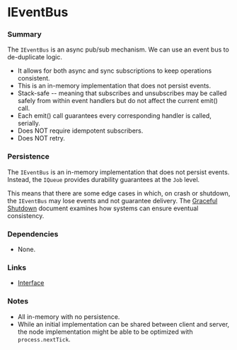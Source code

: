 # IEventBus

### Summary

The `IEventBus` is an async pub/sub mechanism. We can use an event bus to de-duplicate logic.

- It allows for both async and sync subscriptions to keep operations consistent.
- This is an in-memory implementation that does not persist events.
- Stack-safe -- meaning that subscribes and unsubscribes may be called safely from within event handlers but do not affect the current emit() call.
- Each emit() call guarantees every corresponding handler is called, serially.
- Does NOT require idempotent subscribers.
- Does NOT retry.

### Persistence

The `IEventBus` is an in-memory implementation that does not persist events. Instead, the `IQueue` provides durability guarantees at the `Job` level.

This means that there are some edge cases in which, on crash or shutdown, the `IEventBus` may lose events and not guarantee delivery. The [Graceful Shutdown](../GracefulShutdown/index.md) document examines how systems can ensure eventual consistency.

### Dependencies

- None.

### Links

* [Interface](interface.md)

### Notes

- All in-memory with no persistence.
- While an initial implementation can be shared between client and server, the node implementation might be able to be optimized with `process.nextTick`.
